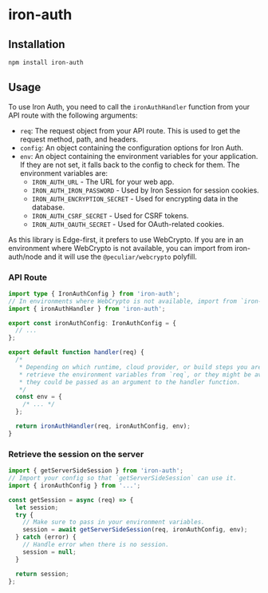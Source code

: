 # iron-auth

## Installation

```bash
npm install iron-auth
```

## Usage

To use Iron Auth, you need to call the `ironAuthHandler` function from your API route with the following arguments:

- `req`: The request object from your API route. This is used to get the request method, path, and headers.
- `config`: An object containing the configuration options for Iron Auth.
- `env`: An object containing the environment variables for your application. If they are not set, it falls back to the config to check for them. The environment variables are:
  - `IRON_AUTH_URL` - The URL for your web app.
  - `IRON_AUTH_IRON_PASSWORD` - Used by Iron Session for session cookies.
  - `IRON_AUTH_ENCRYPTION_SECRET` - Used for encrypting data in the database.
  - `IRON_AUTH_CSRF_SECRET` - Used for CSRF tokens.
  - `IRON_AUTH_OAUTH_SECRET` - Used for OAuth-related cookies.

As this library is Edge-first, it prefers to use WebCrypto. If you are in an environment where WebCrypto is not available, you can import from iron-auth/node and it will use the `@peculiar/webcrypto` polyfill.

### API Route

```ts
import type { IronAuthConfig } from 'iron-auth';
// In environments where WebCrypto is not available, import from `iron-auth/node` instead.
import { ironAuthHandler } from 'iron-auth';

export const ironAuthConfig: IronAuthConfig = {
  // ...
};

export default function handler(req) {
  /*
   * Depending on which runtime, cloud provider, or build steps you are using, you may need to
   * retrieve the environment variables from `req`, or they might be available in `process.env`, or
   * they could be passed as an argument to the handler function.
   */
  const env = {
    /* ... */
  };

  return ironAuthHandler(req, ironAuthConfig, env);
}
```

### Retrieve the session on the server

```ts
import { getServerSideSession } from 'iron-auth';
// Import your config so that `getServerSideSession` can use it.
import { ironAuthConfig } from '...';

const getSession = async (req) => {
  let session;
  try {
    // Make sure to pass in your environment variables.
    session = await getServerSideSession(req, ironAuthConfig, env);
  } catch (error) {
    // Handle error when there is no session.
    session = null;
  }

  return session;
};
```
